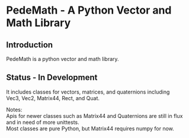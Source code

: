 PedeMath - A Python Vector and Math Library
====================================================

Introduction
------------

PedeMath is a python vector and math library.

Status - In Development
------

It includes classes for vectors, matrices, and quaternions including<br/> 
Vec3, Vec2, Matrix44, Rect, and Quat.

Notes:<br/>
  Apis for newer classes such as Matrix44 and Quaternions are still in flux<br/>
  and in need of more unittests.<br/>
  Most classes are pure Python, but Matrix44 requires numpy for now. 
